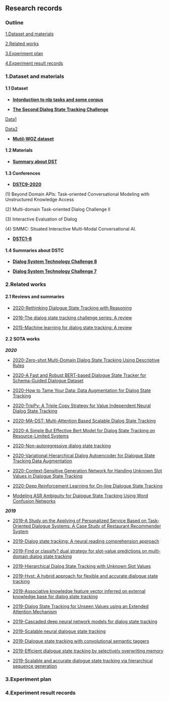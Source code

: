 ## Research records
### Outline
[1.Dataset and materials](#1dataset-and-materials)

[2.Related works](#2related-works)

[3.Experiment plan](#3experiment-plan)

[4.Experiment result records](#4experiment-result-records)

### 1.Dataset and materials

#### 1.1 Dataset
- [**Intorduction to nlp tasks and some corpus**](http://nlpprogress.com/english/dialogue.html)

- [**The Second Dialog State Tracking Challenge**](https://www.aclweb.org/anthology/W14-4337.pdf)

[Data1](https://github.com/matthen/dstc)

[Data2](https://github.com/msamogh/DSTC-2-and-3/tree/master/dstc2/data)


- [**Mutil-WOZ dataset**](https://www.aclweb.org/anthology/D18-1547.pdf)

#### 1.2 Materials
- [**Summary about DST**](https://zhuanlan.zhihu.com/p/51476362)

#### 1.3 Conferences
- [**DSTC9-2020**](https://dstc9.dstc.community/home)

(1) Beyond Domain APIs: Task-oriented Conversational Modeling with Unstructured Knowledge Access

(2) Multi-domain Task-oriented Dialog Challenge II

(3) Interactive Evaluation of Dialog

(4) SIMMC: Situated Interactive Multi-Modal Conversational AI.

- [**DSTC1-8**](https://dstc9.dstc.community/past-challenges)


#### 1.4 Summaries about DSTC
- [**Dialog System Technology Challenge 8**](https://arxiv.org/pdf/1911.06394.pdf)

- [**Dialog System Technology Challenge 7**](https://arxiv.org/pdf/1901.03461.padf)


### 2.Related works
#### 2.1 Reviews and summaries
- [2020-Rethinking Dialogue State Tracking with Reasoning](https://arxiv.org/abs/2005.13129)

- [2016-The dialog state tracking challenge series: A review](https://firstmonday.org/ojs/index.php/dad/article/view/10729)

- [2015-Machine learning for dialog state tracking: A review](https://research.google/pubs/pub44018/)


#### 2.2 SOTA works
***2020***

- [2020-Zero-shot Multi-Domain Dialog State Tracking Using Descriptive Rules](https://arxiv.org/abs/2009.13275)

- [2020-A Fast and Robust BERT-based Dialogue State Tracker for Schema-Guided Dialogue Dataset](https://arxiv.org/abs/2008.12335)

- [2020-How to Tame Your Data: Data Augmentation for Dialog State Tracking](https://www.aclweb.org/anthology/2020.nlp4convai-1.4/)

- [2020-TripPy: A Triple Copy Strategy for Value Independent Neural Dialog State Tracking](https://arxiv.org/abs/2005.02877)

- [2020-MA-DST: Multi-Attention Based Scalable Dialog State Tracking](https://arxiv.org/abs/2002.08898)

- [2020-A Simple But Effective Bert Model for Dialog State Tracking on Resource-Limited Systems](https://ieeexplore.ieee.org/abstract/document/9053975/)

- [2020-Non-autoregressive dialog state tracking](https://arxiv.org/abs/2002.08024)

- [2020-Variational Hierarchical Dialog Autoencoder for Dialogue State Tracking Data Augmentation](https://arxiv.org/abs/2001.08604)

- [2020-Context-Sensitive Generation Network for Handing Unknown Slot Values in Dialogue State Tracking](https://arxiv.org/abs/2005.03923)

- [2020-Deep Reinforcement Learning for On-line Dialogue State Tracking](https://arxiv.org/abs/2009.10321)

- [Modeling ASR Ambiguity for Dialogue State Tracking Using Word Confusion Networks](https://arxiv.org/abs/2002.00768)

***2019***

- [2019-A Study on the Applying of Personalized Service Based on Task-Oriented Dialogue Systems: A Case Study of Restaurant Recommender System](https://etd.lis.nsysu.edu.tw/ETD-db/ETD-search/view_etd?URN=etd-1013119-195952)

- [2019-Dialog state tracking: A neural reading comprehension approach](https://arxiv.org/abs/1908.01946)

- [2019-Find or classify? dual strategy for slot-value predictions on multi-domain dialog state tracking](https://arxiv.org/abs/1910.03544)

- [2019-Hierarchical Dialog State Tracking with Unknown Slot Values](https://link.springer.com/article/10.1007/s11063-018-9950-1)

- [2019-Hyst: A hybrid approach for flexible and accurate dialogue state tracking](https://arxiv.org/abs/1907.00883)

- [2019-Associative knowledge feature vector inferred on external knowledge base for dialog state tracking](https://www.sciencedirect.com/science/article/pii/S0885230818300986)

- [2019-Dialog State Tracking for Unseen Values using an Extended Attention Mechanism](https://link.springer.com/chapter/10.1007/978-981-13-9443-0_7)

- [2019-Cascaded deep neural network models for dialog state tracking](https://link.springer.com/article/10.1007/s11042-018-6531-2)

- [2019-Scalable neural dialogue state tracking](https://ieeexplore.ieee.org/abstract/document/9003911/)

- [2019-Dialogue state tracking with convolutional semantic taggers](https://ieeexplore.ieee.org/abstract/document/8683412/)

- [2019-Efficient dialogue state tracking by selectively overwriting memory](https://arxiv.org/abs/1911.03906)

- [2019-Scalable and accurate dialogue state tracking via hierarchical sequence generation](https://arxiv.org/abs/1909.00754)


### 3.Experiment plan 


### 4.Experiment result records 

